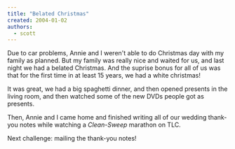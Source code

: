 ```yaml
---
title: "Belated Christmas"
created: 2004-01-02
authors:
  - scott
---
```


Due to car problems, Annie and I weren't able to do Christmas day with my family as planned. But my family was really nice and waited for us, and last night we had a belated Christmas. And the suprise bonus for all of us was that for the first time in at least 15 years, we had a white christmas!

It was great, we had a big spaghetti dinner, and then opened presents in the living room, and then watched some of the new DVDs people got as presents.

Then, Annie and I came home and finished writing all of our wedding thank-you notes while watching a _Clean-Sweep_ marathon on TLC.

Next challenge: mailing the thank-you notes!
